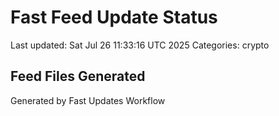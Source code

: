 # Fast Feed Update Status
Last updated: Sat Jul 26 11:33:16 UTC 2025
Categories: crypto

## Feed Files Generated

Generated by Fast Updates Workflow
